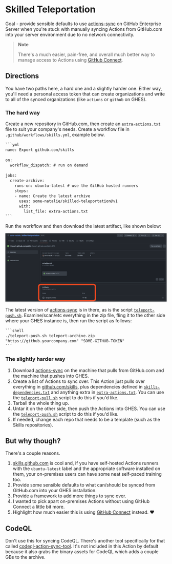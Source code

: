 # Skilled Teleportation

Goal - provide sensible defaults to use [actions-sync](https://github.com/actions/actions-sync) on GitHub Enterprise Server when you're stuck with manually syncing Actions from GitHub.com into your server environment due to no network connectivity.

> **Note**
>
> There's a much easier, pain-free, and overall much better way to manage access to Actions using [GitHub Connect](https://docs.github.com/en/enterprise-server@latest/admin/configuration/configuring-github-connect/about-github-connect).

## Directions

You have two paths here, a hard one and a slightly harder one.  Either way, you'll need a personal access token that can create organizations and write to all of the synced organizations (like `actions` or `github` on GHES).

### The hard way

Create a new repository in GitHub.com, then create an [`extra-actions.txt`](extra-actions.txt) file to suit your company's needs.  Create a workflow file in `.github/workflows/skills.yml`, example below.  

    ```yml
    name: Export github.com/skills

    on:
      workflow_dispatch: # run on demand

    jobs:
      create-archive:
        runs-on: ubuntu-latest # use the GitHub hosted runners
        steps:
        - name: Create the latest archive
          uses: some-natalie/skilled-teleportation@v1
          with:
            list_file: extra-actions.txt
    ```

Run the workflow and then download the latest artifact, like shown below:

![artifact-download](images/artifact-download.png)

The latest version of [actions-sync](https://github.com/actions/actions-sync) is in there, as is the script [`teleport-push.sh`](scripts/teleport-push.sh).  Examine/scan/etc everything in the zip file, fling it to the other side where your GHES instance is, then run the script as follows:

    ```shell
    ./teleport-push.sh teleport-archive.zip "https://github.yourcompany.com" "SOME-GITHUB-TOKEN"
    ```

### The slightly harder way

1. Download [actions-sync](https://github.com/actions/actions-sync) on the machine that pulls from GitHub.com and the machine that pushes into GHES.
1. Create a list of Actions to sync over.  This Action just pulls over everything in [github.com/skills](https://github.com/skills), plus dependencies defined in [`skills-dependencies.txt`](skills-dependencies.txt) and anything extra in [`extra-actions.txt`](extra-actions.txt).  You can use the [`teleport-pull.sh`](scripts/teleport-pull.sh) script to do this if you'd like.
1. Tarball the whole thing up.
1. Untar it on the other side, then push the Actions into GHES.  You can use the [`teleport-push.sh`](scripts/teleport-push.sh) script to do this if you'd like.
1. If needed, change each repo that needs to be a template (such as the Skills repositories).

## But why though?

There's a couple reasons.

1. [skills.github.com](https://skills.github.com) is cool and, if you have self-hosted Actions runners with the `ubuntu-latest` label and the appropriate software installed on them, your on-premises users can have some neat self-paced training too.
1. Provide some sensible defaults to what can/should be synced from GitHub.com into your GHES installation.
1. Provide a framework to add more things to sync over.
1. I wanted to pick apart on-premises Actions without using GitHub Connect a little bit more.
1. Highlight how much easier this is using [GitHub Connect](https://docs.github.com/en/enterprise-server@latest/admin/configuration/configuring-github-connect/about-github-connect) instead. :heart:

## CodeQL

Don't use this for syncing CodeQL.  There's another tool specifically for that called [codeql-action-sync-tool](https://github.com/github/codeql-action-sync-tool).  It's not included in this Action by default because it also grabs the binary assets for CodeQL which adds a couple GBs to the archive.
